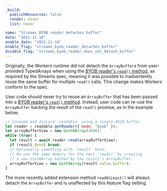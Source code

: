 ```yaml
---
_build:
  publishResources: false
  render: never
  list: never

name: "Streams BYOB reader detaches buffer"
date: "2021-11-10"
enable_date: "2021-11-10"
enable_flag: "streams_byob_reader_detaches_buffer"
disable_flag: "streams_byob_reader_does_not_detach_buffer"
---
```


Originally, the Workers runtime did not detach the `ArrayBuffer`s from user-provided TypedArrays when using the [BYOB reader's `read()` method](https://developers.cloudflare.com/workers/runtime-apis/streams/readablestreambyobreader/#methods), as required by the Streams spec, meaning it was possible to inadvertently reuse the same buffer for multiple `read()` calls. This change makes Workers conform to the spec.

User code should never try to reuse an `ArrayBuffer` that has been passed into a [BYOB reader's `read()` method](https://developers.cloudflare.com/workers/runtime-apis/streams/readablestreambyobreader/#methods). Instead, user code can re-use the `ArrayBuffer` backing the result of the `read()` promise, as in the example below.

```js
// Consume and discard `readable` using a single 4KiB buffer.
let reader = readable.getReader({ mode: "byob" });
let arrayBufferView = new Uint8Array(4096);
while (true) {
  let result = await reader.read(arrayBufferView);
  if (result.done) break;
  // Optionally something with `result` here.
  // Re-use the same memory for the next `read()` by creating
  // a new Uint8Array backed by the result's ArrayBuffer.
  arrayBufferView = new Uint8Array(result.value.buffer);
}
```

The more recently added extension method `readAtLeast()` will always detach the `ArrayBuffer` and is unaffected by this feature flag setting.
